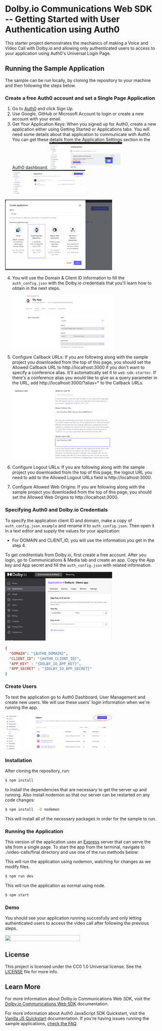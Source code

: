 # Dolby.io Communications Web SDK -- Getting Started with User Authentication using Auth0

This starter project demonstrates the mechanics of making a Voice and Video Call with Dolby.io and allowing only authenticated users to access to your application using Auth0's Universal Login Page.

## Running the Sample Application

The sample can be run locally, by cloning the repository to your machine and then following the steps below.

### Create a free Auth0 account and set a Single Page Application

1. Go to [Auth0](https://auth0.com/signup) and click Sign Up.
2. Use Google, GitHub or Microsoft Account to login or create a new account with your email.
3. Get Your Application Keys:
  When you signed up for Auth0, create a new application either using Getting Started or Applications tabs. You will need some details about that application to communicate with Auth0. You can get these details from the Application Settings section in the Auth0 dashboard.
  <img src="./assets/getting-started.png"  width="50%" height="30%"> <img src="./assets/applications-tab.png"  width="50%" height="30%">

<img src="./assets/create-application.png"  width="70%" height="50%">

4. You will use the Domain  & Client ID information to fill the `auth_config.json` with the Dolby.io credentials that you'll learn how to obtain in the next steps.

   <img src="./assets/auth0-credentials.png"  width="70%" height="50%">

5. Configure Callback URLs:
If you are following along with the sample project you downloaded from the top of this page, you should set the Allowed Callback URL to http://localhost:3000 if you don't want to specify a conference alias. It'll automatically set it to `web-sdk-starter`. If there's a conference alias you would like to give as a query parameter in the URL, add http://localhost:3000/?alias=*  to the Callback URLs.

    <img src="./assets/app-urls.png"  width="70%" height="50%">

6. Configure Logout URLs: If you are following along with the sample project you downloaded from the top of this page, the logout URL you need to add to the Allowed Logout URLs field is http://localhost:3000.

7. Configure Allowed Web Origins: If you are following along with the sample project you downloaded from the top of this page, you should set the Allowed Web Origins to http://localhost:3000.

### Specifying Auth0 and Dolby.io Credentials

To specify the application client ID and domain, make a copy of `auth_config.json.example` and rename it to `auth_config.json`. Then open it in a text editor and supply the values for your application:
 
- For DOMAIN and CLIENT_ID, you will use the information you get in the step 4.

To get creditentials from Dolby.io, first create a free account. After you login, go to Communications & Media tab and create an app. Copy the App key and App secret and fill the `auth_config.json` with related information.

 <img src="./assets/dolby-dashboard.png"  width="70%" height="50%">

```json
{
  "DOMAIN": "{AUTH0_DOMAIN}",
  "CLIENT_ID": "{AUTH0_CLIENT_ID}",
  "APP_KEY" : "{DOLBY_IO_APP_KEY}",
  "APP_SECRET" : "{DOLBY_IO_APP_SECRET}"
}
```
### Create Users
To test the application go to Auth0 Dashboard, User Management and create new users. We will use these users' login information when we're running the app.

 <img src="./assets/users.png"  width="70%" height="50%">

### Installation

After cloning the repository, run:

```bash
$ npm install
```
to  install the dependencies that are necessary to get the server up and running.
Also install nodemon so that our server can be restarted on any code changes:
```bash
$ npm install  -D nodemon
```
This will install all of the necessary packages in order for the sample to run.

### Running the Application

This version of the application uses an [Express](https://expressjs.com) server that can serve the site from a single page. To start the app from the terminal, navigate to ./video-calls/final directory and use one of the run methods below:

This will run the application using nodemon, watching for changes as we modify files.

```bash
$ npm run dev
```
This will run the application as normal using node.

```bash
$ npm start
```

### Demo 

You should see your application running succesfully and only letting authenticated users to access the video call after following the previous steps. 

<img src="./assets/demo.gif"  width="70%" height="50%">

## License

This project is licensed under the CC0 1.0 Universal license. See the [LICENSE](LICENSE.txt) file for more info.

## Learn More

For more information about Dolby.io Communications Web SDK, visit the [Dolby.io Communications Web SDK](https://docs.dolby.io/communications-apis/docs/js-overview) documentation.

For more information about Auth0 JavaScript SDK Quickstart, visit the [Vanilla JS Quickstart](https://auth0.com/docs/quickstart/spa/vanillajs/01-login) documentation. If you're having issues running the sample applications, [check the FAQ](https://github.com/auth0/auth0-spa-js/blob/master/FAQ.md).
